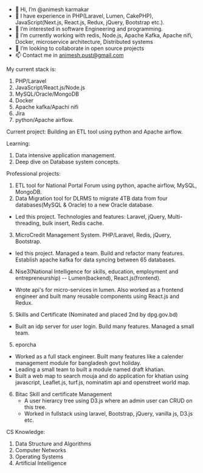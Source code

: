- 👋 Hi, I’m @animesh karmakar
- 👋 I have experience in PHP(Laravel, Lumen, CakePHP), JavaScript(Next.js, React.js, Redux, jQuery, Bootstrap etc.).
- 👀 I’m interested in software Engineering and programming.
- 🌱 I’m currently working with redis, Node.js, Apache Kafka, Apache nifi, Docker, microservice architecture, Distributed systems
- 💞️ I’m looking to collaborate in open source projects 
- 📫 Contact me in animesh.pust@gmail.com

My current stack is: 
1. PHP/Laravel
2. JavaScript/React.js/Node.js
3. MySQL/Oracle/MongoDB
4. Docker
5. Apache kafka/Apachi nifi
6. Jira
7. python/Apache airflow.

Current project: 
Building an ETL tool using python and Apache airflow.

Learning: 
1. Data intensive application management.
2. Deep dive on Database system concepts.

Professional projects:
1. ETL tool for National Portal Forum using python, apache airflow, MySQL, MongoDB.
2. Data Migration tool for DLRMS to migrate 4TB data from four databases(MySQL & Oracle) to a new Oracle database.
  - Led this project. Technologies and features: Laravel, jQuery, Multi-threading, bulk insert, Redis cache. 
3. MicroCredit Management System. PHP/Laravel, Redis, jQuery, Bootstrap.
  - led this project. Managed a team. Build and refactor many features. Establish apache kafka for data syncing between 65 databases.
4. Nise3(National Intelligence for skills, education, employment and entrepreneurship) -- Lumen(backend), React.js(frontend).
  - Wrote api's for micro-services in lumen. Also worked as a frontend engineer and built many reusable components using React.js and Redux.
5. Skills and Certificate (Nominated and placed 2nd by dpg.gov.bd)
  - Built an idp server for user login. Build many features. Managed a small team.
5. eporcha
  - Worked as a full stack engineer. Built many features like a calender management module for bangladesh govt holiday.
  - Leading a small team to built a module named draft khatian.
  - Built a web map to search mouja and do application for khatian using javascript, Leaflet.js, turf.js, nominatim api and openstreet world map.
6. Bitac Skill and certificate Management
   - A user hierarcy tree using D3.js where an admin user can CRUD on this tree.
   - Worked in fullstack using laravel, Bootstrap, jQuery, vanilla js, D3.js etc.
   

CS Knowledge:
1. Data Structure and Algorithms
2. Computer Networks
3. Operating Systems
4. Artificial Intelligence
<!---
animeshkarmakarAK/animeshkarmakarAK is a ✨ special ✨ repository because its `README.md` (this file) appears on your GitHub profile.
You can click the Preview link to take a look at your changes.
--->
